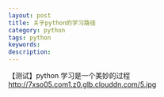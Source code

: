 ```yaml
---
layout: post
title: 关于python的学习路径
category: python
tags: python
keywords: 
description: 
---
```


【测试】python 学习是一个美妙的过程
http://7xso05.com1.z0.glb.clouddn.com/5.jpg
